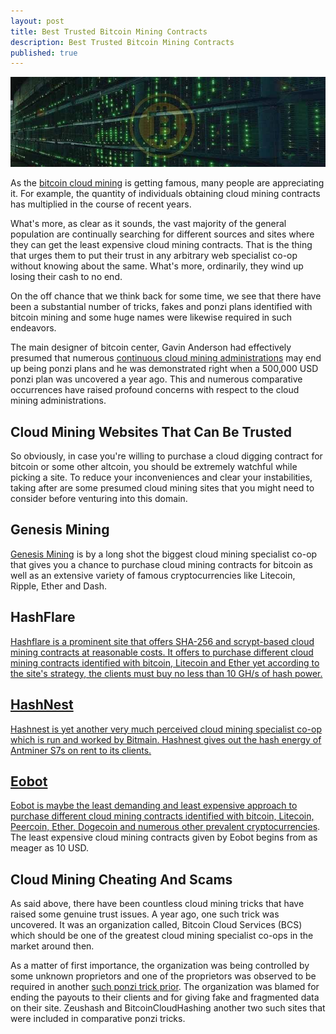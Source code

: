 ```yaml
---
layout: post
title: Best Trusted Bitcoin Mining Contracts
description: Best Trusted Bitcoin Mining Contracts
published: true
--- 
```


<p><center><img src="/images/cloud-mining-contracts-1.jpg" alt="cloud-mining-contracts"/></center></p>

<p>As the <a href="/what-is-bitcoin/">bitcoin cloud mining</a> is getting famous, many people are appreciating it. For example, the quantity of individuals obtaining cloud mining contracts has multiplied in the course of recent years. </p>

<p>What's more, as clear as it sounds, the vast majority of the general population are continually searching for different sources and sites where they can get the least expensive cloud mining contracts. That is the thing that urges them to put their trust in any arbitrary web specialist co-op without knowing about the same. What's more, ordinarily, they wind up losing their cash to no end. </p>

<p>On the off chance that we think back for some time, we see that there have been a substantial number of tricks, fakes and ponzi plans identified with bitcoin mining and some huge names were likewise required in such endeavors. </p>

<p>The main designer of bitcoin center, Gavin Anderson had effectively presumed that numerous <a href="/bitcoin-miner-SP20-jackson/">continuous cloud mining administrations</a> may end up being ponzi plans and he was demonstrated right when a 500,000 USD ponzi plan was uncovered a year ago. This and numerous comparative occurrences have raised profound concerns with respect to the cloud mining administrations. </p>

<h2>Cloud Mining Websites That Can Be Trusted </h2>

<p>So obviously, in case you're willing to purchase a cloud digging contract for bitcoin or some other altcoin, you should be extremely watchful while picking a site. To reduce your inconveniences and clear your instabilities, taking after are some presumed cloud mining sites that you might need to consider before venturing into this domain. </p>

<h2>Genesis  Mining </h2>

<p><a href="http://geni.us/genesismining">Genesis Mining</a> is by a long shot the biggest cloud mining specialist co-op that gives you a chance to purchase cloud mining contracts for bitcoin as well as an extensive variety of famous cryptocurrencies like Litecoin, Ripple, Ether and Dash. </p>

<h2>HashFlare </h2>

<p><a href="http://geni.us/hashflare">Hashflare is a prominent site that offers SHA-256 and scrypt-based cloud mining contracts at reasonable costs. It offers to purchase different cloud mining contracts identified with bitcoin, Litecoin and Ether yet according to the site's strategy, the clients must buy no less than 10 GH/s of hash power. </p>

<h2>HashNest </h2>

<p>Hashnest is yet another very much perceived cloud mining specialist co-op which is run and worked by Bitmain. Hashnest gives out the hash energy of Antminer S7s on rent to its clients. </p>

<h2>Eobot </h2>

<p>Eobot is maybe the least demanding and least expensive approach to purchase different cloud mining contracts identified with bitcoin, Litecoin, Peercoin, Ether, Dogecoin and numerous <a href="/bitcoin-miner-antminer-s9/">other prevalent cryptocurrencies</a>. The least expensive cloud mining contracts given by Eobot begins from as meager as 10 USD. </p>

<h2>Cloud Mining Cheating And Scams </h2>

<p>As said above, there have been countless cloud mining tricks that have raised some genuine trust issues. A year ago, one such trick was uncovered. It was an organization called, Bitcoin Cloud Services (BCS) which should be one of the greatest cloud mining specialist co-ops in the market around then. </p>

<p>As a matter of first importance, the organization was being controlled by some unknown proprietors and one of the proprietors was observed to be required in another <a href="/how-to-mine-bitcoins/">such ponzi trick prior</a>. The organization was blamed for ending the payouts to their clients and for giving fake and fragmented data on their site. Zeushash and BitcoinCloudHashing another two such sites that were included in comparative ponzi tricks.</p>
